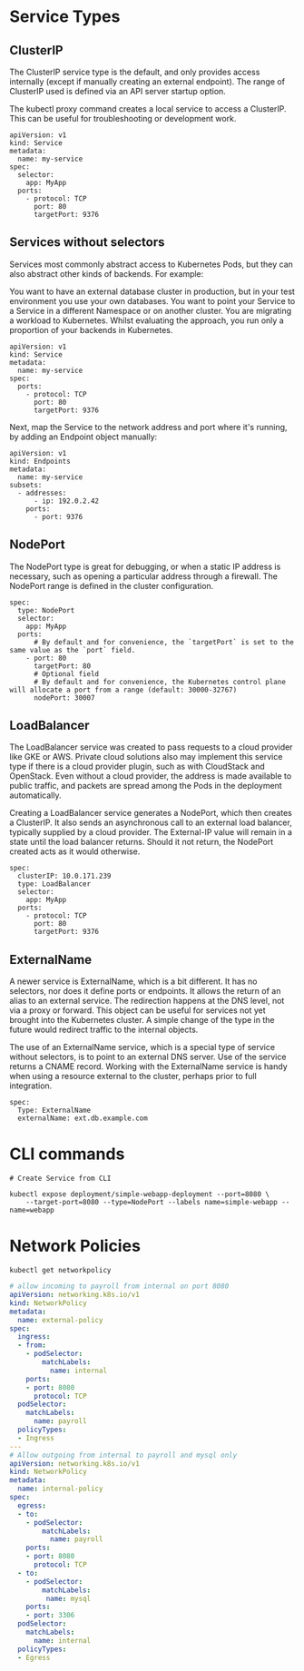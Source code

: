 # Service Types

## ClusterIP
The ClusterIP service type is the default, and only provides access internally (except if manually creating an external endpoint). The range of ClusterIP used is defined via an API server startup option.

The kubectl proxy command creates a local service to access a ClusterIP. This can be useful for troubleshooting or development work.

```
apiVersion: v1
kind: Service
metadata:
  name: my-service
spec:
  selector:
    app: MyApp
  ports:
    - protocol: TCP
      port: 80
      targetPort: 9376
```

## Services without selectors
Services most commonly abstract access to Kubernetes Pods, but they can also abstract other kinds of backends. For example:

You want to have an external database cluster in production, but in your test environment you use your own databases.
You want to point your Service to a Service in a different Namespace or on another cluster.
You are migrating a workload to Kubernetes. Whilst evaluating the approach, you run only a proportion of your backends in Kubernetes.

```
apiVersion: v1
kind: Service
metadata:
  name: my-service
spec:
  ports:
    - protocol: TCP
      port: 80
      targetPort: 9376
```
Next, map the Service to the network address and port where it's running, by adding an Endpoint object manually:
```
apiVersion: v1
kind: Endpoints
metadata:
  name: my-service
subsets:
  - addresses:
      - ip: 192.0.2.42
    ports:
      - port: 9376
```

## NodePort
The NodePort type is great for debugging, or when a static IP address is necessary, such as opening a particular address through a firewall. The NodePort range is defined in the cluster configuration.

```
spec:
  type: NodePort
  selector:
    app: MyApp
  ports:
      # By default and for convenience, the `targetPort` is set to the same value as the `port` field.
    - port: 80
      targetPort: 80
      # Optional field
      # By default and for convenience, the Kubernetes control plane will allocate a port from a range (default: 30000-32767)
      nodePort: 30007
```
## LoadBalancer
The LoadBalancer service was created to pass requests to a cloud provider like GKE or AWS. Private cloud solutions also may implement this service type if there is a cloud provider plugin, such as with CloudStack and OpenStack. Even without a cloud provider, the address is made available to public traffic, and packets are spread among the Pods in the deployment automatically.

Creating a LoadBalancer service generates a NodePort, which then creates a ClusterIP. It also sends an asynchronous call to an external load balancer, typically supplied by a cloud provider. The External-IP value will remain in a <Pending> state until the load balancer returns. Should it not return, the NodePort created acts as it would otherwise.

```
spec:
  clusterIP: 10.0.171.239
  type: LoadBalancer
  selector:
    app: MyApp
  ports:
    - protocol: TCP
      port: 80
      targetPort: 9376
```

## ExternalName
A newer service is ExternalName, which is a bit different. It has no selectors, nor does it define ports or endpoints. It allows the return of an alias to an external service. The redirection happens at the DNS level, not via a proxy or forward. This object can be useful for services not yet brought into the Kubernetes cluster. A simple change of the type in the future would redirect traffic to the internal objects.

The use of an ExternalName service, which is a special type of service without selectors, is to point to an external DNS server. Use of the service returns a CNAME record. Working with the ExternalName service is handy when using a resource external to the cluster, perhaps prior to full integration.
```
spec:
  Type: ExternalName
  externalName: ext.db.example.com
```

# CLI commands

```
# Create Service from CLI

kubectl expose deployment/simple-webapp-deployment --port=8080 \
    --target-port=8080 --type=NodePort --labels name=simple-webapp --name=webapp
```

# Network Policies
```
kubectl get networkpolicy
```

```yaml
# allow incoming to payroll from internal on port 8080
apiVersion: networking.k8s.io/v1
kind: NetworkPolicy
metadata:
  name: external-policy
spec:
  ingress:
  - from:
    - podSelector:
        matchLabels:
          name: internal
    ports:
    - port: 8080
      protocol: TCP
  podSelector:
    matchLabels:
      name: payroll
  policyTypes:
  - Ingress
---
# Allow outgoing from internal to payroll and mysql only
apiVersion: networking.k8s.io/v1
kind: NetworkPolicy
metadata:
  name: internal-policy
spec:
  egress:
  - to:
    - podSelector:
        matchLabels:
          name: payroll
    ports:
    - port: 8080
      protocol: TCP
  - to:
    - podSelector:
        matchLabels:
         name: mysql
    ports:
    - port: 3306
  podSelector:
    matchLabels:
      name: internal
  policyTypes:
  - Egress
```
